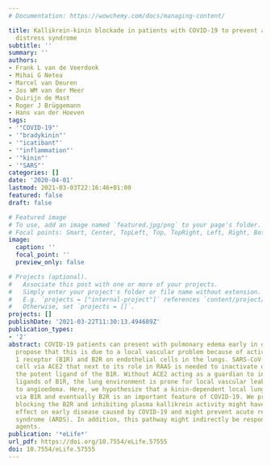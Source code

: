 ```yaml
---
# Documentation: https://wowchemy.com/docs/managing-content/

title: Kallikrein-kinin blockade in patients with COVID-19 to prevent acute respiratory
  distress syndrome
subtitle: ''
summary: ''
authors:
- Frank L van de Veerdonk
- Mihai G Netea
- Marcel van Deuren
- Jos WM van der Meer
- Quirijn de Mast
- Roger J Brüggemann
- Hans van der Hoeven
tags:
- '"COVID-19"'
- '"bradykinin"'
- '"icatibant"'
- '"inflammation"'
- '"kinin"'
- '"SARS"'
categories: []
date: '2020-04-01'
lastmod: 2021-03-03T22:16:46+01:00
featured: false
draft: false

# Featured image
# To use, add an image named `featured.jpg/png` to your page's folder.
# Focal points: Smart, Center, TopLeft, Top, TopRight, Left, Right, BottomLeft, Bottom, BottomRight.
image:
  caption: ''
  focal_point: ''
  preview_only: false

# Projects (optional).
#   Associate this post with one or more of your projects.
#   Simply enter your project's folder or file name without extension.
#   E.g. `projects = ["internal-project"]` references `content/project/deep-learning/index.md`.
#   Otherwise, set `projects = []`.
projects: []
publishDate: '2021-03-22T11:30:13.494689Z'
publication_types:
- '2'
abstract: COVID-19 patients can present with pulmonary edema early in disease. We
  propose that this is due to a local vascular problem because of activation of bradykinin
  1 receptor (B1R) and B2R on endothelial cells in the lungs. SARS-CoV-2 enters the
  cell via ACE2 that next to its role in RAAS is needed to inactivate des-Arg9 bradykinin,
  the potent ligand of the B1R. Without ACE2 acting as a guardian to inactivate the
  ligands of B1R, the lung environment is prone for local vascular leakage leading
  to angioedema. Here, we hypothesize that a kinin-dependent local lung angioedema
  via B1R and eventually B2R is an important feature of COVID-19. We propose that
  blocking the B2R and inhibiting plasma kallikrein activity might have an ameliorating
  effect on early disease caused by COVID-19 and might prevent acute respiratory distress
  syndrome (ARDS). In addition, this pathway might indirectly be responsive to anti-inflammatory
  agents.
publication: '*eLife*'
url_pdf: https://doi.org/10.7554/eLife.57555
doi: 10.7554/eLife.57555
---
```

